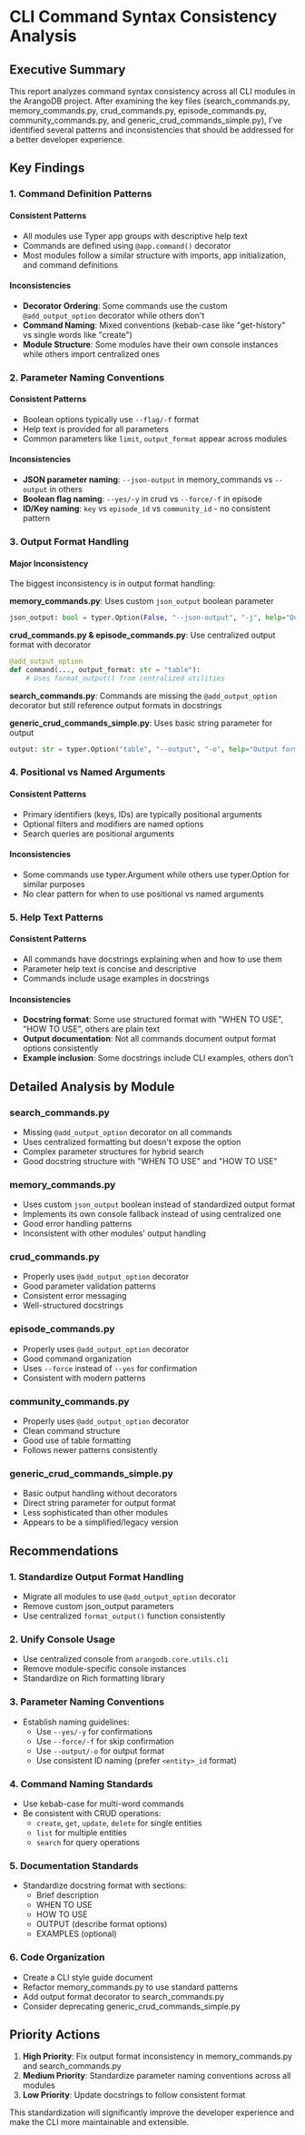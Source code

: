 # CLI Command Syntax Consistency Analysis

## Executive Summary

This report analyzes command syntax consistency across all CLI modules in the ArangoDB project. After examining the key files (search_commands.py, memory_commands.py, crud_commands.py, episode_commands.py, community_commands.py, and generic_crud_commands_simple.py), I've identified several patterns and inconsistencies that should be addressed for a better developer experience.

## Key Findings

### 1. Command Definition Patterns

#### Consistent Patterns
- All modules use Typer app groups with descriptive help text
- Commands are defined using `@app.command()` decorator
- Most modules follow a similar structure with imports, app initialization, and command definitions

#### Inconsistencies
- **Decorator Ordering**: Some commands use the custom `@add_output_option` decorator while others don't
- **Command Naming**: Mixed conventions (kebab-case like "get-history" vs single words like "create")
- **Module Structure**: Some modules have their own console instances while others import centralized ones

### 2. Parameter Naming Conventions

#### Consistent Patterns
- Boolean options typically use `--flag/-f` format
- Help text is provided for all parameters
- Common parameters like `limit`, `output_format` appear across modules

#### Inconsistencies
- **JSON parameter naming**: `--json-output` in memory_commands vs `--output` in others
- **Boolean flag naming**: `--yes/-y` in crud vs `--force/-f` in episode
- **ID/Key naming**: `key` vs `episode_id` vs `community_id` - no consistent pattern

### 3. Output Format Handling

#### Major Inconsistency
The biggest inconsistency is in output format handling:

**memory_commands.py**: Uses custom `json_output` boolean parameter
```python
json_output: bool = typer.Option(False, "--json-output", "-j", help="Output result as JSON.")
```

**crud_commands.py & episode_commands.py**: Use centralized output format with decorator
```python
@add_output_option
def command(..., output_format: str = "table"):
    # Uses format_output() from centralized utilities
```

**search_commands.py**: Commands are missing the `@add_output_option` decorator but still reference output formats in docstrings

**generic_crud_commands_simple.py**: Uses basic string parameter for output
```python
output: str = typer.Option("table", "--output", "-o", help="Output format: json or table")
```

### 4. Positional vs Named Arguments

#### Consistent Patterns
- Primary identifiers (keys, IDs) are typically positional arguments
- Optional filters and modifiers are named options
- Search queries are positional arguments

#### Inconsistencies
- Some commands use typer.Argument while others use typer.Option for similar purposes
- No clear pattern for when to use positional vs named arguments

### 5. Help Text Patterns

#### Consistent Patterns
- All commands have docstrings explaining when and how to use them
- Parameter help text is concise and descriptive
- Commands include usage examples in docstrings

#### Inconsistencies
- **Docstring format**: Some use structured format with "WHEN TO USE", "HOW TO USE", others are plain text
- **Output documentation**: Not all commands document output format options consistently
- **Example inclusion**: Some docstrings include CLI examples, others don't

## Detailed Analysis by Module

### search_commands.py
- Missing `@add_output_option` decorator on all commands
- Uses centralized formatting but doesn't expose the option
- Complex parameter structures for hybrid search
- Good docstring structure with "WHEN TO USE" and "HOW TO USE"

### memory_commands.py
- Uses custom `json_output` boolean instead of standardized output format
- Implements its own console fallback instead of using centralized one
- Good error handling patterns
- Inconsistent with other modules' output handling

### crud_commands.py
- Properly uses `@add_output_option` decorator
- Good parameter validation patterns
- Consistent error messaging
- Well-structured docstrings

### episode_commands.py
- Properly uses `@add_output_option` decorator
- Good command organization
- Uses `--force` instead of `--yes` for confirmation
- Consistent with modern patterns

### community_commands.py
- Properly uses `@add_output_option` decorator
- Clean command structure
- Good use of table formatting
- Follows newer patterns consistently

### generic_crud_commands_simple.py
- Basic output handling without decorators
- Direct string parameter for output format
- Less sophisticated than other modules
- Appears to be a simplified/legacy version

## Recommendations

### 1. Standardize Output Format Handling
- Migrate all modules to use `@add_output_option` decorator
- Remove custom json_output parameters
- Use centralized `format_output()` function consistently

### 2. Unify Console Usage
- Use centralized console from `arangodb.core.utils.cli`
- Remove module-specific console instances
- Standardize on Rich formatting library

### 3. Parameter Naming Conventions
- Establish naming guidelines:
  - Use `--yes/-y` for confirmations
  - Use `--force/-f` for skip confirmation
  - Use `--output/-o` for output format
  - Use consistent ID naming (prefer `<entity>_id` format)

### 4. Command Naming Standards
- Use kebab-case for multi-word commands
- Be consistent with CRUD operations:
  - `create`, `get`, `update`, `delete` for single entities
  - `list` for multiple entities
  - `search` for query operations

### 5. Documentation Standards
- Standardize docstring format with sections:
  - Brief description
  - WHEN TO USE
  - HOW TO USE  
  - OUTPUT (describe format options)
  - EXAMPLES (optional)

### 6. Code Organization
- Create a CLI style guide document
- Refactor memory_commands.py to use standard patterns
- Add output format decorator to search_commands.py
- Consider deprecating generic_crud_commands_simple.py

## Priority Actions

1. **High Priority**: Fix output format inconsistency in memory_commands.py and search_commands.py
2. **Medium Priority**: Standardize parameter naming conventions across all modules
3. **Low Priority**: Update docstrings to follow consistent format

This standardization will significantly improve the developer experience and make the CLI more maintainable and extensible.